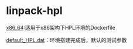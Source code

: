 # linpack-hpl
[x86_64](https://github.com/Vae1997/x8664-linpack-hpl/tree/master/x86_64):适用于x86架构下HPL环境的Dockerfile

[default_HPL.dat](https://github.com/Vae1997/linpack-hpl-docker/blob/master/default_HPL.dat)：环境搭建完成后，默认的测试参数
